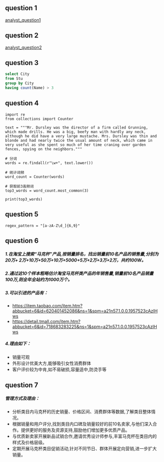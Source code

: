 ## question 1
[analyst_question1](./analyst_question1.ipynb)

## question 2
[analyst_question2](./analyst_question2.ipynb)

## question 3

```sql
select City 
from Stu
group by City
having count(Name) > 3
```

## question 4

```python3
import re
from collections import Counter

text = """Mr. Dursley was the director of a firm called Grunning, which made drills. He was a big, beefy man with hardly any neck, although he did have a very large mustache. Mrs. Dursley was thin and blonde and had nearly twice the usual amount of neck, which came in very useful as she spent so much of her time craning over garden fences, spying on the neighbors."""

# 分词
words = re.findall(r"\w+", text.lower()) 

# 统计词频
word_count = Counter(words)  

# 获取前3高频词
top3_words = word_count.most_common(3)

print(top3_words)
```

## question 5

```python3
regex_pattern = "[a-zA-Z\d_]{6,9}"
```

## question 6

##### 1.在淘宝上搜索“马克杯”产品,按销量排名，找出销量前10名产品的销售量,分别为20万+ 2万+10万+50万+10万+5000+5万+2万+3万+2万，共约100W。
##### 2.通过这10个样本粗略估计淘宝马克杯类产品的年销售量,销量前10名产品销量100万,则全年全站约为1000万个。
##### 3.可以引进的产品有：
* https://item.taobao.com/item.htm?abbucket=6&id=620401452086&ns=1&spm=a21n57.1.0.0.1957523cAzIHws
* https://detail.tmall.com/item.htm?abbucket=6&id=718683283225&ns=1&spm=a21n57.1.0.0.1957523cAzIHws

##### 4.理由如下：
* 销量可观
* 外形设计优美大方,能够吸引女性消费群体
* 客户评价较为中肯,如不易破损,容量适中,防烫手等

## question 7

##### 管理方式及理由：
- 分析类目内马克杯的历史销量、价格区间、消费群体等数据,了解类目整体情况。
- 根据销量和用户评分,找到类目内口碑及销量较好的前10名卖家,与他们深入合作。提供更好的服务及资源支持,鼓励他们增加更多优质产品。
- 与优质新卖家开展新品试销合作,邀请优秀设计师参与,丰富马克杯在类目内的样式及价格层级。
- 定期开展马克杯类目促销活动,针对不同节日、群体开展定向营销,进一步扩大销量。
